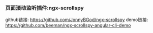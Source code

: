 ### 页面滚动监听插件:ngx-scrollspy

github链接: https://github.com/JonnyBGod/ngx-scrollspy
demo链接: https://github.com/beeman/ngx-scrollspy-angular-cli-demo
